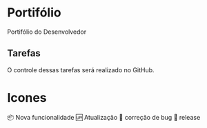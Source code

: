 # Portifólio
Portifólio do Desenvolvedor

## Tarefas
O controle dessas tarefas será realizado no GitHub.

# Icones

📦 Nova funcionalidade
🆙 Atualização
💓 correção de bug
🏁 release
